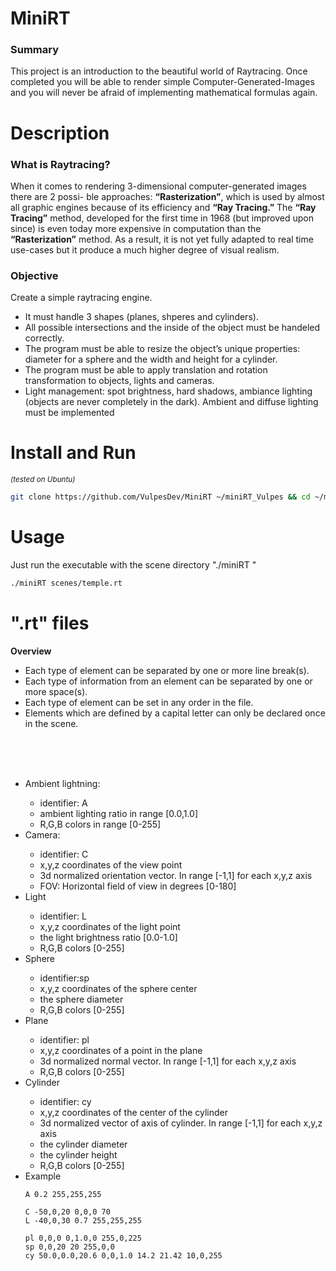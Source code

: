 # MiniRT
<h3>Summary</h3>
<p>This project is an introduction to the beautiful world of Raytracing.
Once completed you will be able to render simple Computer-Generated-Images and you
will never be afraid of implementing mathematical formulas again.</p>

# Description

<h3>What is <b>Raytracing?</b></h3>
<p>When it comes to rendering 3-dimensional computer-generated images there are 2 possi-
ble approaches: <b>“Rasterization”</b>, which is used by almost all graphic engines because
of its efficiency and <b>“Ray Tracing.”</b>
The <b>“Ray Tracing”</b> method, developed for the first time in 1968 (but improved upon
since) is even today more expensive in computation than the <b>“Rasterization”</b> method.
As a result, it is not yet fully adapted to real time use-cases but it produce a much higher
degree of visual realism.</p>
<h3>Objective</h3>
<p>Create a simple raytracing engine.</p>
<ul>
  <li>It must handle 3 shapes (planes, shperes and cylinders).</li>
  <li>All possible intersections and the inside of the object must be handeled correctly.</li>
  <li>The program must be able to resize the object’s unique properties: diameter for a sphere and the width and height for a cylinder.</li>
  <li>The program must be able to apply translation and rotation transformation to objects, lights and cameras.</li>
  <li>Light management: spot brightness, hard shadows, ambiance lighting (objects are never completely in the dark). Ambient and diffuse lighting must be implemented</li>
</ul>

# Install and Run
<sub><i>(tested on Ubuntu)</i></sub>

```bash
git clone https://github.com/VulpesDev/MiniRT ~/miniRT_Vulpes && cd ~/miniRT_Vulpes && git submodule update --init --recursive && make && echo && echo && ./miniRT scenes/temple.rt
```

# Usage

Just run the executable with the scene directory "./miniRT <scene directry>"

```bash
./miniRT scenes/temple.rt
```

# ".rt" files

  <b>Overview</b>
  <ul>
    <li>Each type of element can be separated by one or more line break(s).</li>
    <li>Each type of information from an element can be separated by one or more space(s).</li>
    <li>Each type of element can be set in any order in the file.</li>
    <li>Elements which are defined by a capital letter can only be declared once in the scene.</li>
  </ul>
  <br><br><br>
<ul>
  <li>Ambient lightning:</li>
  <ul>
    <li>identifier: A</li>
    <li>ambient lighting ratio in range [0.0,1.0]</li>
    <li>R,G,B colors in range [0-255]</li>
  </ul>
  <li>Camera:</li>
  <ul>
    <li>identifier: C</li>
    <li>x,y,z coordinates of the view point</li>
    <li>3d normalized orientation vector. In range [-1,1] for each x,y,z axis</li>
    <li>FOV: Horizontal field of view in degrees [0-180]</li>
  </ul>
  <li>Light</li>
  <ul>
    <li>identifier: L</li>
    <li> x,y,z coordinates of the light point</li>
    <li>the light brightness ratio [0.0-1.0]</li>
    <li>R,G,B colors [0-255]</li>
  </ul>
  <li>Sphere</li>
  <ul>
    <li>identifier:sp</li>
    <li>x,y,z coordinates of the sphere center</li>
    <li>the sphere diameter</li>
    <li>R,G,B colors [0-255]</li>
  </ul>
  <li>Plane</li>
  <ul>
    <li>identifier: pl</li>
    <li>x,y,z coordinates of a point in the plane</li>
    <li>3d normalized normal vector. In range [-1,1] for each x,y,z axis</li>
    <li>R,G,B colors [0-255]</li>
  </ul>
  <li>Cylinder</li>
  <ul>
    <li>identifier: cy</li>
    <li>x,y,z coordinates of the center of the cylinder</li>
    <li>3d normalized vector of axis of cylinder. In range [-1,1] for each x,y,z axis</li>
    <li>the cylinder diameter</li>
    <li>the cylinder height</li>
    <li>R,G,B colors [0-255]</li>
  </ul>
  <li>Example</li>
  
  ```
A 0.2 255,255,255

C -50,0,20 0,0,0 70
L -40,0,30 0.7 255,255,255

pl 0,0,0 0,1.0,0 255,0,225
sp 0,0,20 20 255,0,0
cy 50.0,0.0,20.6 0,0,1.0 14.2 21.42 10,0,255
  ```
</ul>

